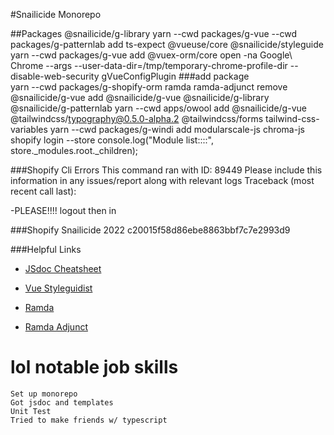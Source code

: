 #Snailicide Monorepo 

##Packages
    @snailicide/g-library yarn --cwd packages/g-vue --cwd packages/g-patternlab add ts-expect
@vueuse/core
    @snailicide/styleguide  yarn --cwd packages/g-vue add  @vuex-orm/core
open -na Google\ Chrome --args --user-data-dir=/tmp/temporary-chrome-profile-dir --disable-web-security
gVueConfigPlugin
###add package     
    yarn --cwd packages/g-shopify-orm ramda ramda-adjunct  remove @snailicide/g-vue    add  @snailicide/g-vue @snailicide/g-library @snailicide/g-patternlab
    yarn --cwd apps/owool add @snailicide/g-vue   @tailwindcss/typography@0.5.0-alpha.2  @tailwindcss/forms tailwind-css-variables
    yarn --cwd packages/g-windi add  modularscale-js chroma-js
shopify login --store
console.log("Module list::::", store._modules.root._children);

###Shopify Cli Errors
This command ran with ID: 89449
Please include this information in any issues/report along with relevant logs
Traceback (most recent call last):

-PLEASE!!!! logout then in

###Shopify 
Snailicide 2022
c20015f58d86ebe8863bbf7c7e2993d9

###Helpful Links
- [JSdoc Cheatsheet](https://devhints.io/jsdoc)

- [Vue Styleguidist](https://vue-styleguidist.github.io)

- [Ramda](https://ramdajs.com/docs)

- [Ramda Adjunct](https://char0n.github.io/ramda-adjunct/2.35.0/)

# lol notable job skills
    Set up monorepo
    Got jsdoc and templates
    Unit Test
    Tried to make friends w/ typescript

